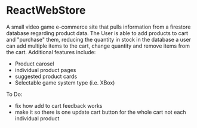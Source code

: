 # ReactWebStore
A small video game e-commerce site that pulls information from a firestore database regarding product data. The User is able to add products to cart and "purchase" them, reducing the quantity in stock in the database a user can add multiple items to the cart, change quantity and remove items from the cart. Additional features include:
  - Product carosel
  - individual product pages
  - suggested product cards
  - Selectable game system type (i.e. XBox)
  
  To Do:
  - fix how add to cart feedback works
  - make it so there is one update cart button for the whole cart not each individual product
